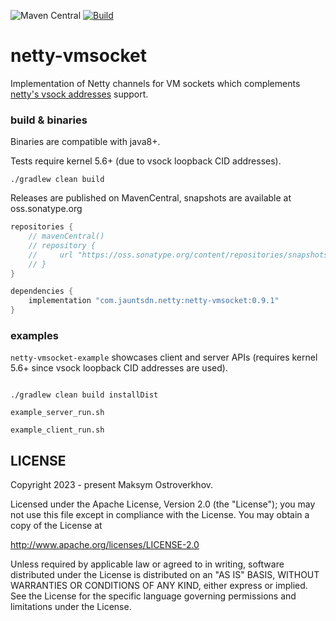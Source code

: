 ![Maven Central](https://img.shields.io/maven-central/v/com.jauntsdn.netty/netty-vmsocket)
[![Build](https://github.com/jauntsdn/netty-vmsocket/actions/workflows/ci-build.yml/badge.svg)](https://github.com/jauntsdn/netty-vmsocket/actions/workflows/ci-build.yml)

# netty-vmsocket

Implementation of Netty channels for VM sockets which complements [netty's vsock addresses](https://github.com/netty/netty/pull/13468) support.

### build & binaries

Binaries are compatible with java8+.

Tests require kernel 5.6+ (due to vsock loopback CID addresses).

```shell script
./gradlew clean build
```

Releases are published on MavenCentral, snapshots are available at oss.sonatype.org
```groovy
repositories {
    // mavenCentral()
    // repository {
    //     url "https://oss.sonatype.org/content/repositories/snapshots"
    // }
}

dependencies {
    implementation "com.jauntsdn.netty:netty-vmsocket:0.9.1"
}
```

### examples

`netty-vmsocket-example` showcases client and server APIs (requires kernel 5.6+ since vsock loopback CID addresses are used). 

```shell script

./gradlew clean build installDist

example_server_run.sh

example_client_run.sh
```

## LICENSE

Copyright 2023 - present Maksym Ostroverkhov.

Licensed under the Apache License, Version 2.0 (the "License");
you may not use this file except in compliance with the License.
You may obtain a copy of the License at

http://www.apache.org/licenses/LICENSE-2.0

Unless required by applicable law or agreed to in writing, software
distributed under the License is distributed on an "AS IS" BASIS,
WITHOUT WARRANTIES OR CONDITIONS OF ANY KIND, either express or implied.
See the License for the specific language governing permissions and
limitations under the License.